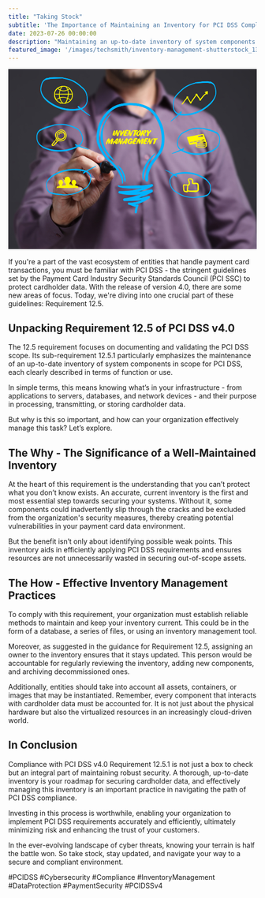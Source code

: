 ```yaml
---
title: "Taking Stock"
subtitle: 'The Importance of Maintaining an Inventory for PCI DSS Compliance'
date: 2023-07-26 00:00:00
description: "Maintaining an up-to-date inventory of system components as per PCI DSS v4.0 Requirement 12.5.1 is pivotal to identify vulnerabilities, implement security measures efficiently, and ensure robust payment data protection."
featured_image: '/images/techsmith/inventory-management-shutterstock_1309210951.jpg'
---
```


![](/images/techsmith/inventory-management-shutterstock_1309210951.jpg)

If you're a part of the vast ecosystem of entities that handle payment card transactions, you must be familiar with PCI DSS - the stringent guidelines set by the Payment Card Industry Security Standards Council (PCI SSC) to protect cardholder data. With the release of version 4.0, there are some new areas of focus. Today, we're diving into one crucial part of these guidelines: Requirement 12.5. 

## Unpacking Requirement 12.5 of PCI DSS v4.0

The 12.5 requirement focuses on documenting and validating the PCI DSS scope. Its sub-requirement 12.5.1 particularly emphasizes the maintenance of an up-to-date inventory of system components in scope for PCI DSS, each clearly described in terms of function or use. 

In simple terms, this means knowing what’s in your infrastructure - from applications to servers, databases, and network devices - and their purpose in processing, transmitting, or storing cardholder data. 

But why is this so important, and how can your organization effectively manage this task? Let’s explore.

## The Why - The Significance of a Well-Maintained Inventory

At the heart of this requirement is the understanding that you can’t protect what you don’t know exists. An accurate, current inventory is the first and most essential step towards securing your systems. Without it, some components could inadvertently slip through the cracks and be excluded from the organization's security measures, thereby creating potential vulnerabilities in your payment card data environment.

But the benefit isn’t only about identifying possible weak points. This inventory aids in efficiently applying PCI DSS requirements and ensures resources are not unnecessarily wasted in securing out-of-scope assets.

## The How - Effective Inventory Management Practices 

To comply with this requirement, your organization must establish reliable methods to maintain and keep your inventory current. This could be in the form of a database, a series of files, or using an inventory management tool.

Moreover, as suggested in the guidance for Requirement 12.5, assigning an owner to the inventory ensures that it stays updated. This person would be accountable for regularly reviewing the inventory, adding new components, and archiving decommissioned ones. 

Additionally, entities should take into account all assets, containers, or images that may be instantiated. Remember, every component that interacts with cardholder data must be accounted for. It is not just about the physical hardware but also the virtualized resources in an increasingly cloud-driven world.

## In Conclusion

Compliance with PCI DSS v4.0 Requirement 12.5.1 is not just a box to check but an integral part of maintaining robust security. A thorough, up-to-date inventory is your roadmap for securing cardholder data, and effectively managing this inventory is an important practice in navigating the path of PCI DSS compliance. 

Investing in this process is worthwhile, enabling your organization to implement PCI DSS requirements accurately and efficiently, ultimately minimizing risk and enhancing the trust of your customers.

In the ever-evolving landscape of cyber threats, knowing your terrain is half the battle won. So take stock, stay updated, and navigate your way to a secure and compliant environment.

#PCIDSS #Cybersecurity #Compliance #InventoryManagement #DataProtection #PaymentSecurity #PCIDSSv4
